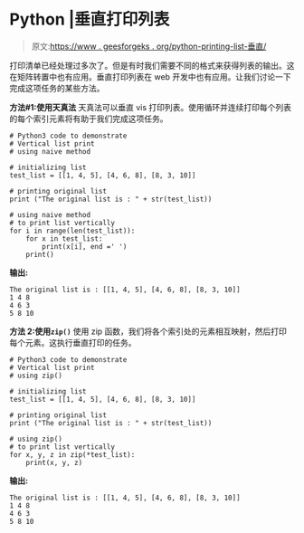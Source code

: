 # Python |垂直打印列表

> 原文:[https://www . geesforgeks . org/python-printing-list-垂直/](https://www.geeksforgeeks.org/python-printing-list-vertically/)

打印清单已经处理过多次了。但是有时我们需要不同的格式来获得列表的输出。这在矩阵转置中也有应用。垂直打印列表在 web 开发中也有应用。让我们讨论一下完成这项任务的某些方法。

**方法#1:使用天真法**
天真法可以垂直 vis 打印列表。使用循环并连续打印每个列表的每个索引元素将有助于我们完成这项任务。

```
# Python3 code to demonstrate 
# Vertical list print 
# using naive method 

# initializing list  
test_list = [[1, 4, 5], [4, 6, 8], [8, 3, 10]]

# printing original list
print ("The original list is : " + str(test_list))

# using naive method  
# to print list vertically
for i in range(len(test_list)):
    for x in test_list:
        print(x[i], end =' ')
    print()
```

**输出:**

```
The original list is : [[1, 4, 5], [4, 6, 8], [8, 3, 10]]
1 4 8 
4 6 3 
5 8 10 

```

**方法 2:使用`zip()`**
使用 zip 函数，我们将各个索引处的元素相互映射，然后打印每个元素。这执行垂直打印的任务。

```
# Python3 code to demonstrate 
# Vertical list print 
# using zip()

# initializing list  
test_list = [[1, 4, 5], [4, 6, 8], [8, 3, 10]]

# printing original list
print ("The original list is : " + str(test_list))

# using zip() 
# to print list vertically
for x, y, z in zip(*test_list):
    print(x, y, z)
```

**输出:**

```
The original list is : [[1, 4, 5], [4, 6, 8], [8, 3, 10]]
1 4 8
4 6 3
5 8 10

```